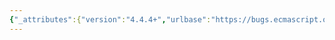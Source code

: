 ```yaml
---
{"_attributes":{"version":"4.4.4+","urlbase":"https://bugs.ecmascript.org/","maintainer":"dherman@mozilla.com"},"bug":{"bug_id":203,"creation_ts":"2011-08-30 11:27:00 -0700","short_desc":"13.2: extra left brace","delta_ts":"2015-10-02 13:26:16 -0700","product":"ECMA-262, Editions 5 and 5.1","component":"editorial issues","version":"Edition 5.1","rep_platform":"All","op_sys":"All","bug_status":"RESOLVED","resolution":"FIXED","priority":"Normal","bug_severity":"minor","dependson":187,"everconfirmed":true,"reporter":{"uid":"allen","name":"Allen Wirfs-Brock"},"assigned_to":{"uid":"allen","name":"Allen Wirfs-Brock"},"cc":["brterlso","jmdyck","kennyluck"],"long_desc":[{"commentid":436,"comment_count":0,"who":{"uid":"allen","name":"Allen Wirfs-Brock"},"bug_when":"2011-08-30 11:27:54 -0700","thetext":"+++ This bug was initially created as a clone of Bug #187 +++\n\n13.2 Creating Function Objects\n\nStep 17 says:\n    Property Descriptor {[[Value]]: F, { [[Writable]]: true, ...\nand step 18 says:\n    Property Descriptor {[[Value]]: proto, { [[Writable]]: true, ...\n\nIn each case, delete the second \"{\"."},{"commentid":593,"comment_count":1,"who":{"uid":"allen","name":"Allen Wirfs-Brock"},"bug_when":"2012-01-12 12:50:24 -0800","thetext":"should go into ES5.1 errata"},{"commentid":14714,"comment_count":2,"who":{"uid":"brterlso","name":"Brian Terlson"},"bug_when":"2015-10-02 13:26:16 -0700","thetext":"Fixed in ES2015."}]}}
---
```

